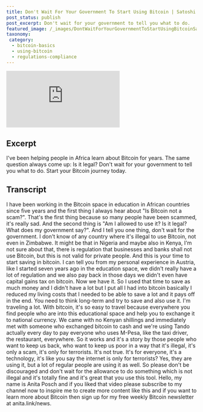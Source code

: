 ```yaml
---
title: Don't Wait For Your Government To Start Using Bitcoin | Satoshi Sister Circle 2024
post_status: publish
post_excerpt: Don't wait for your government to tell you what to do.
featured_image: /_images/DontWaitForYourGovernmentToStartUsingBitcoinSatoshiSisterCircle2024.jpg
taxonomy:
 category:
  - bitcoin-basics
  - using-bitcoin
  - regulations-compliance
---
```


<iframe src="https://player.vimeo.com/video/1040203879?badge=0&amp;autopause=0&amp;player_id=0&amp;app_id=58479" frameborder="0" allow="autoplay; fullscreen; picture-in-picture; clipboard-write; encrypted-media" title="Don&#039;t Wait For Your Government To Start Using Bitcoin | Satoshi Sister Circle 2024"></iframe>

<div style="margin-bottom:30px;"></div>

## Excerpt

I've been helping people in Africa learn about Bitcoin for years. The same question always come up:  Is it legal? Don't wait for your government to tell you what to do. Start your Bitcoin journey today.

## Transcript

I have been working in the Bitcoin space in education in African countries since five years and the first thing I always hear about "Is Bitcoin not a scam?". That's the first thing because so many people have been scammed, it's really sad. And the second thing is "Am I allowed to use it? Is it legal? What does my government say?". And I tell you one thing, don't wait for the government. I don't know of any country where it's illegal to use Bitcoin, not even in Zimbabwe. It might be that in Nigeria and maybe also in Kenya, I'm not sure about that, there is regulation that businesses and banks shall not use Bitcoin, but this is not valid for private people. And this is your time to start saving in bitcoin. I can tell you from my personal experience in Austria, like I started seven years ago in the education space, we didn't really have a lot of regulation and we also pay back in those days we didn't even have capital gains tax on bitcoin. Now we have it. So I used that time to save as much money and I didn't have a lot but I put all I had into bitcoin basically I reduced my living costs that I needed to be able to save a lot and it pays off in the end. You need to think long-term and try to save and also use it. I'm traveling a lot. With bitcoin, it's so easy to travel because everywhere you find people who are into this educational space and help you to exchange it to national currency. We came with no Kenyan shillings and immediately met with someone who exchanged bitcoin to cash and we're using Tando actually every day to pay everyone who uses M-Pesa, like the taxi driver, the restaurant, everywhere. So it works and it's a story by those people who want to keep us back, who want to keep us poor in a way that it's illegal, it's only a scam, it's only for terrorists. It's not true. It's for everyone, it's a technology, it's like you say the internet is only for terrorists? Yes, they are using it, but a lot of regular people are using it as well. So please don't be discouraged and don't wait for the allowance to do something which is not illegal and it's totally fine and it's great that you use this tool. Hello, my name is Anita Posch and if you liked that video please subscribe to my channel now to inspire me to create more content like this and if you want to learn more about Bitcoin then sign up for my free weekly Bitcoin newsletter at anita.link/news.